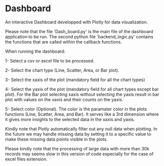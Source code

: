 # Dashboard
An interactive Dashboard developped with Plotly for data visualization.

Please note that the file 'Dash_board.py' is the main file of the dashboard application to be run. The second python file 'backend_logic.py' contains the functions that are called within the callback functions.

When running the dashboard:

1- Select a csv or excel file to be processed.

2- Select the chart type (Line, Scatter, Area, or Bar plot).

3- Select the xaxis of the plot (mandatory field for all the chart types)

4- Select the yaxis of the plot (mandatory field for all chart types except bar plot). For the Bar plot selecting xaxis without selecting the yaxis result in bar plot with values on the xaxis and their counts on the yaxis.

5- Select color (Optional). The color is the paramater color in the plots functions (Line, Scatter, Area, and Bar). It serves like a 3rd dimension where it gives more insights to the selected data in the xaxis and yaxis. 

Kindly note that Plotly automatically filter out any null data when plotting. In the future we may handle missing data by setting it to a specific value to make these missing data points visible in the plots.

Please kindly note that the processing of large data with more than 30k records may seems slow in this version of code especially for the case of excel files extension.

